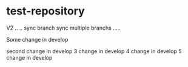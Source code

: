 # test-repository

V2
..
..
sync branch
sync multiple branchs
.....

Some change in develop

second change in develop
3 change in develop
4 change in develop
5 change in develop
